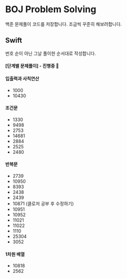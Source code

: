 # BOJ Problem Solving 
 백준 문제풀이 코드를 저장합니다. 조금씩 꾸준히 해보려합니다.


## Swift
번호 순이 아닌 그날 풀이한 순서대로 작성합니다. 

#### [단계별 문제풀이] - 진행중 🚀

#### 입출력과 사칙연산
- 1000
- 10430
#### 조건문
- 1330
- 9498
- 2753
- 14681
- 2884
- 2525
- 2480
#### 반복문
- 2739
- 10950
- 8393
- 2438
- 2439
- 10871 (클로저 공부 후 수정하기)
- 10951
- 10952
- 11021
- 11022
- 1110
- 25304
- 3052
#### 1차원 배열
- 10818
- 2562

